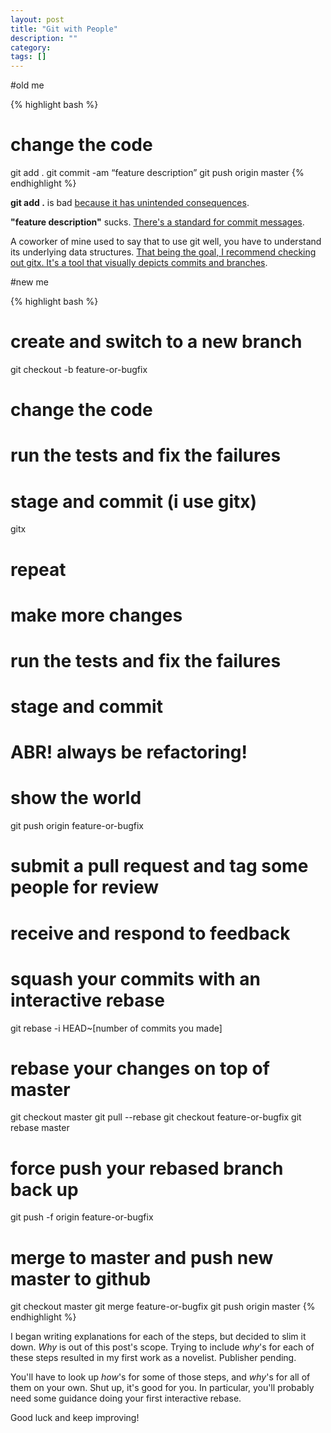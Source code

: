 ```yaml
---
layout: post
title: "Git with People"
description: ""
category: 
tags: []
---
```

#old me

{% highlight bash %}
# change the code
git add .
git commit -am “feature description”
git push origin master
{% endhighlight %}

__git add .__ is bad [because it has unintended
consequences](https://github.com/pachun/mlp-ios-rubymotion).

__"feature description"__ sucks. [There's a standard for commit
messages](https://robots.thoughtbot.com/5-useful-tips-for-a-better-commit-message).

A coworker of mine used to say that to use git well, you have to
understand its underlying data structures. [That being the goal, I recommend
checking out gitx. It's a tool that visually depicts commits and
branches](http://rowanj.github.io/gitx/).

#new me

{% highlight bash %}
# create and switch to a new branch
git checkout -b feature-or-bugfix

# change the code

# run the tests and fix the failures

# stage and commit (i use gitx)
gitx


# repeat
  # make more changes
  # run the tests and fix the failures
  # stage and commit

# ABR! always be refactoring!

# show the world
git push origin feature-or-bugfix

# submit a pull request and tag some people for review

# receive and respond to feedback

# squash your commits with an interactive rebase
git rebase -i HEAD~[number of commits you made]

# rebase your changes on top of master
git checkout master
git pull --rebase
git checkout feature-or-bugfix
git rebase master

# force push your rebased branch back up
git push -f origin feature-or-bugfix

# merge to master and push new master to github
git checkout master
git merge feature-or-bugfix
git push origin master
{% endhighlight %}

I began writing explanations for each of the steps, but decided to slim it down.
_Why_ is out of this post's scope. Trying to include _why_'s for each of these steps
resulted in my first work as a novelist. Publisher pending.

You'll have to look up _how_'s for some of those steps, and _why_'s for all of
them on your own. Shut up, it's good for you. In particular, you'll probably
need some guidance doing your first interactive rebase.

Good luck and keep improving!
